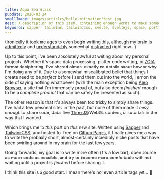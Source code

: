 ```yaml
---
title: Aqua Sea Glass
pubdate: 2020-03-24
smallImage: images/articles/hello-motivation/test.jpg
desc: A description of this item, containing enough words to make someone interested in clicking through...
keywords: sapper, tailwind, tailwindcss, svelte, sveltejs, space, portfolio
---
```


(Ironically it took me ages to even begin writing this, although my brain is [admittedly](https://www.trusselltrust.org/coronavirus-food-banks/) and [understandably](https://england.shelter.org.uk/donate) somewhat [distracted](https://www.goodsamapp.org/nhs) right now...)

Up to this point, I've been absolutely awful at writing about my personal projects. Whether it's space data processing, plotter code writing, or [ZOIA](https://empresseffects.com/products/zoia) format deciphering, I've shared almost exactly no details about how or why I'm doing any of it. Due to a somewhat miscalibrated belief that things I create need to be _perfect_ before I send them out into the world, I err on the side of saying nothing whatsoever (with the main exception being [Areo Browser](./projects/areo-browser), a site that I'm immensely proud of, but also deem _finished_ enough to be a _complete product_ that can be safely be presented as such).

The other reason is that it's always been too tricky to simply share things. I've had a few personal sites in the past, but none of them made it _easy enough_ to share code, data, live [ThreeJS](https://threejs.org/)/WebGL content, or tutorials in the way that I wanted.

Which brings me to _this_ post on _this_ new site. Written using [Sapper](https://sapper.svelte.dev/) and [TailwindCSS](https://tailwindcss.com/), and hosted for free on [Github Pages](https://pages.github.com/), it finally gives me a way to write the probably short, almost-certainly incredibly niche posts that have been swirling around in my brain for the last few years.

Going forwards, my goal is to write more often (it's a low bar), open source as much code as possible, and try to become more comfortable with not waiting until a project is _finished_ before sharing it.

I think this site is a good start. I mean there's not even article tags yet... 😬